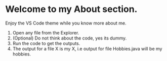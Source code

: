# Welcome to my About section.

Enjoy the VS Code theme while you know more about me.
1. Open any file from the Explorer.
2. (Optional) Do not think about the code, yes its dummy.
3. Run the code to get the outputs.
4. The output for a file X is my X, i.e output for file Hobbies.java will be my hobbies.